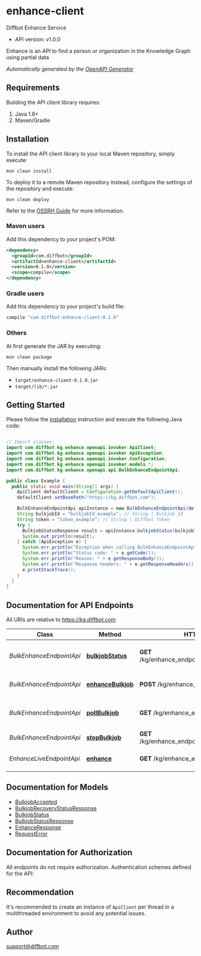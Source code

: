 # enhance-client

Diffbot Enhance Service
- API version: v1.0.0

Enhance is an API to find a person or organization in the Knowledge Graph using partial data


*Automatically generated by the [OpenAPI Generator](https://openapi-generator.tech)*


## Requirements

Building the API client library requires:
1. Java 1.8+
2. Maven/Gradle

## Installation

To install the API client library to your local Maven repository, simply execute:

```shell
mvn clean install
```

To deploy it to a remote Maven repository instead, configure the settings of the repository and execute:

```shell
mvn clean deploy
```

Refer to the [OSSRH Guide](http://central.sonatype.org/pages/ossrh-guide.html) for more information.

### Maven users

Add this dependency to your project's POM:

```xml
<dependency>
  <groupId>com.diffbot</groupId>
  <artifactId>enhance-client</artifactId>
  <version>0.1.0</version>
  <scope>compile</scope>
</dependency>
```

### Gradle users

Add this dependency to your project's build file:

```groovy
compile "com.diffbot:enhance-client:0.1.0"
```

### Others

At first generate the JAR by executing:

```shell
mvn clean package
```

Then manually install the following JARs:

* `target/enhance-client-0.1.0.jar`
* `target/lib/*.jar`

## Getting Started

Please follow the [installation](#installation) instruction and execute the following Java code:

```java

// Import classes:
import com.diffbot.kg.enhance.openapi.invoker.ApiClient;
import com.diffbot.kg.enhance.openapi.invoker.ApiException;
import com.diffbot.kg.enhance.openapi.invoker.Configuration;
import com.diffbot.kg.enhance.openapi.invoker.models.*;
import com.diffbot.kg.enhance.openapi.api.BulkEnhanceEndpointApi;

public class Example {
  public static void main(String[] args) {
    ApiClient defaultClient = Configuration.getDefaultApiClient();
    defaultClient.setBasePath("https://kg.diffbot.com");

    BulkEnhanceEndpointApi apiInstance = new BulkEnhanceEndpointApi(defaultClient);
    String bulkjobId = "bulkjobId_example"; // String | Bulkjob Id
    String token = "token_example"; // String | Diffbot Token
    try {
      BulkjobStatusResponse result = apiInstance.bulkjobStatus(bulkjobId, token);
      System.out.println(result);
    } catch (ApiException e) {
      System.err.println("Exception when calling BulkEnhanceEndpointApi#bulkjobStatus");
      System.err.println("Status code: " + e.getCode());
      System.err.println("Reason: " + e.getResponseBody());
      System.err.println("Response headers: " + e.getResponseHeaders());
      e.printStackTrace();
    }
  }
}

```

## Documentation for API Endpoints

All URIs are relative to *https://kg.diffbot.com*

Class | Method | HTTP request | Description
------------ | ------------- | ------------- | -------------
*BulkEnhanceEndpointApi* | [**bulkjobStatus**](docs/BulkEnhanceEndpointApi.md#bulkjobStatus) | **GET** /kg/enhance_endpoint/bulk/{bulkjobId}/status | Bulk Enhance Status Endpoint
*BulkEnhanceEndpointApi* | [**enhanceBulkjob**](docs/BulkEnhanceEndpointApi.md#enhanceBulkjob) | **POST** /kg/enhance_endpoint/bulk | Bulk Enhance Endpoint
*BulkEnhanceEndpointApi* | [**pollBulkjob**](docs/BulkEnhanceEndpointApi.md#pollBulkjob) | **GET** /kg/enhance_endpoint/bulk/{bulkjobId} | Bulk Enhance Poll Endpoint
*BulkEnhanceEndpointApi* | [**stopBulkjob**](docs/BulkEnhanceEndpointApi.md#stopBulkjob) | **GET** /kg/enhance_endpoint/bulk/{bulkjobId}/stop | Bulkjob stop
*EnhanceLiveEndpointApi* | [**enhance**](docs/EnhanceLiveEndpointApi.md#enhance) | **GET** /kg/enhance_endpoint | Live Enhance Endpoint


## Documentation for Models

 - [BulkjobAccepted](docs/BulkjobAccepted.md)
 - [BulkjobRecoveryStatusResponse](docs/BulkjobRecoveryStatusResponse.md)
 - [BulkjobStatus](docs/BulkjobStatus.md)
 - [BulkjobStatusResponse](docs/BulkjobStatusResponse.md)
 - [EnhanceResponse](docs/EnhanceResponse.md)
 - [RequestError](docs/RequestError.md)


## Documentation for Authorization

All endpoints do not require authorization.
Authentication schemes defined for the API:

## Recommendation

It's recommended to create an instance of `ApiClient` per thread in a multithreaded environment to avoid any potential issues.

## Author

support@diffbot.com

